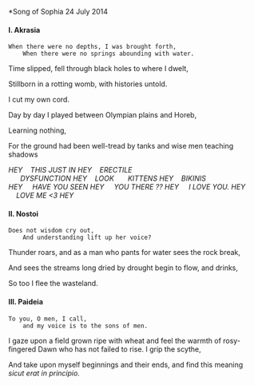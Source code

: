 *Song of Sophia
24 July 2014

#### I. Akrasia

    When there were no depths, I was brought forth,
        When there were no springs abounding with water.

Time slipped, fell
through black holes
to where I dwelt,

Stillborn in a rotting womb,
with histories untold.

I cut my own cord.

Day by day I played 
between Olympian plains
and Horeb,

Learning nothing,

For the ground had been well-tread 
by tanks and wise men
teaching shadows

*HEY
&nbsp;&nbsp;&nbsp;THIS JUST IN 
HEY
&nbsp;&nbsp;&nbsp;ERECTILE  
&nbsp;&nbsp;&nbsp;&nbsp;&nbsp;&nbsp;DYSFUNCTION
HEY 
&nbsp;&nbsp;&nbsp;LOOK 
&nbsp;&nbsp;&nbsp;&nbsp;&nbsp;&nbsp;KITTENS
HEY
&nbsp;&nbsp;&nbsp;BIKINIS  
HEY
&nbsp;&nbsp;&nbsp;&nbsp;HAVE YOU SEEN 
HEY
&nbsp;&nbsp;&nbsp;&nbsp;YOU THERE ??
HEY
&nbsp;&nbsp;&nbsp;&nbsp;I LOVE YOU. 
HEY
&nbsp;&nbsp;&nbsp;&nbsp;LOVE ME <3
HEY*

#### II. Nostoi

    Does not wisdom cry out,
        And understanding lift up her voice?

Thunder roars,
and as a man who pants for water
sees the rock break,

And sees the streams long dried by drought
begin to flow, 
and drinks,

So too I flee the wasteland.

#### III. Paideia

    To you, O men, I call,
        and my voice is to the sons of men.

I gaze upon a field grown ripe with wheat
and feel the warmth of rosy-fingered Dawn
who has not failed to rise. I grip the scythe,

And take upon myself beginnings
and their ends, and find this meaning
*sicut erat in principio.*
